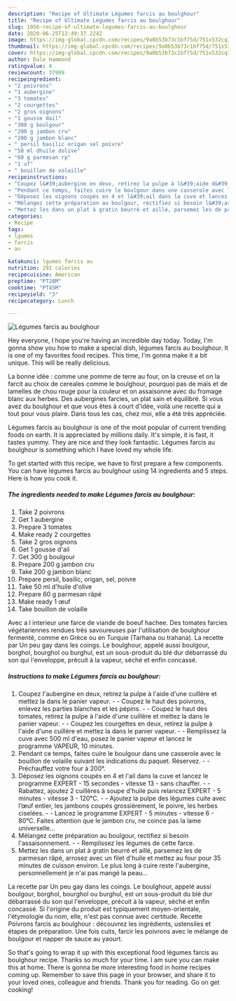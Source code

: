 ```yaml
---
description: "Recipe of Ultimate Légumes farcis au boulghour"
title: "Recipe of Ultimate Légumes farcis au boulghour"
slug: 1056-recipe-of-ultimate-legumes-farcis-au-boulghour
date: 2020-06-25T12:49:37.224Z
image: https://img-global.cpcdn.com/recipes/9a0b53b73c1bf75d/751x532cq70/legumes-farcis-au-boulghour-photo-principale-de-la-recette.jpg
thumbnail: https://img-global.cpcdn.com/recipes/9a0b53b73c1bf75d/751x532cq70/legumes-farcis-au-boulghour-photo-principale-de-la-recette.jpg
cover: https://img-global.cpcdn.com/recipes/9a0b53b73c1bf75d/751x532cq70/legumes-farcis-au-boulghour-photo-principale-de-la-recette.jpg
author: Dale Hammond
ratingvalue: 4
reviewcount: 37999
recipeingredient:
- "2 poivrons"
- "1 aubergine"
- "3 tomates"
- "2 courgettes"
- "2 gros oignons"
- "1 gousse dail"
- "300 g boulgour"
- "200 g jambon cru"
- "200 g jambon blanc"
- " persil basilic origan sel poivre"
- "50 ml dhuile dolive"
- "60 g parmesan rp"
- "1 uf"
- " bouillon de volaille"
recipeinstructions:
- "Coupez l&#39;aubergine en deux, retirez la pulpe à l&#39;aide d&#39;une cuillère et mettez la dans le panier vapeur.  Coupez le haut des poivrons, enlevez les parties blanches et les pépins.  Coupez le haut des tomates, retirez la pulpe à l&#39;aide d&#39;une cuillère et mettez la dans le panier vapeur.  Coupez les courgettes en deux, retirez la pulpe à l&#39;aide d&#39;une cuillère et mettez la dans le panier vapeur.  Remplissez la cuve avec 500 ml d&#39;eau, posez le panier vapeur et lancez le programme VAPEUR, 10 minutes."
- "Pendant ce temps, faites cuire le boulgour dans une casserole avec le bouillon de volaille suivant les indications du paquet. Réservez.  Préchauffez votre four à 200°."
- "Déposez les oignons coupés en 4 et l&#39;ail dans la cuve et lancez le programme EXPERT - 15 secondes - vitesse 13 - sans chauffer.  Rabattez, ajoutez 2 cuillères à soupe d&#39;huile puis relancez EXPERT - 5 minutes - vitesse 3 - 120°C.  Ajoutez la pulpe des légumes cuite avec l’œuf entier, les jambons coupés grossièrement, le poivre, les herbes ciselées.  Lancez le programme EXPERT - 5 minutes - vitesse 6 - 80°C. Faites attention que le jambon cru, ne coince pas la lame universelle..."
- "Mélangez cette préparation au boulgour, rectifiez si besoin l&#39;assaisonnement.  Remplissez les légumes de cette farce."
- "Mettez les dans un plat à gratin beurré et aillé, parsemez les de parmesan râpé, arrosez avec un filet d&#39;huile et mettez au four pour 35 minutes de cuisson environ. Le plus long à cuire reste l&#39;aubergine, personnellement je n&#39;ai pas mangé la peau..."
categories:
- Recipe
tags:
- lgumes
- farcis
- au

katakunci: lgumes farcis au 
nutrition: 291 calories
recipecuisine: American
preptime: "PT28M"
cooktime: "PT45M"
recipeyield: "3"
recipecategory: Lunch

---
```



![Légumes farcis au boulghour](https://img-global.cpcdn.com/recipes/9a0b53b73c1bf75d/751x532cq70/legumes-farcis-au-boulghour-photo-principale-de-la-recette.jpg)

Hey everyone, I hope you're having an incredible day today. Today, I'm gonna show you how to make a special dish, légumes farcis au boulghour. It is one of my favorites food recipes. This time, I'm gonna make it a bit unique. This will be really delicious.

La bonne idée : comme une pomme de terre au four, on la creuse et on la farcit au choix de cereales comme le boulghour, pourquoi pas de maïs et de lamelles de chou rouge pour la couleur et on assaisonne avec du fromage blanc aux herbes. Des aubergines farcies, un plat sain et équilibré. Si vous avez du boulghour et que vous êtes à court d&#39;idée, voilà une recette qui a tout pour vous plaire. Dans tous les cas, chez moi, elle a été très appréciée.

Légumes farcis au boulghour is one of the most popular of current trending foods on earth. It is appreciated by millions daily. It's simple, it is fast, it tastes yummy. They are nice and they look fantastic. Légumes farcis au boulghour is something which I have loved my whole life.


To get started with this recipe, we have to first prepare a few components. You can have légumes farcis au boulghour using 14 ingredients and 5 steps. Here is how you cook it.

<!--inarticleads1-->

##### The ingredients needed to make Légumes farcis au boulghour:

1. Take 2 poivrons
1. Get 1 aubergine
1. Prepare 3 tomates
1. Make ready 2 courgettes
1. Take 2 gros oignons
1. Get 1 gousse d&#39;ail
1. Get 300 g boulgour
1. Prepare 200 g jambon cru
1. Take 200 g jambon blanc
1. Prepare  persil, basilic, origan, sel, poivre
1. Take 50 ml d&#39;huile d&#39;olive
1. Prepare 60 g parmesan râpé
1. Make ready 1 œuf
1. Take  bouillon de volaille


Avec a l interieur une farce de viande de boeuf hachee. Des tomates farcies végétariennes rendues très savoureuses par l&#39;utilisation de boulghour fermenté, comme en Grèce ou en Turquie (Tarhana ou trahana). La recette par Un peu gay dans les coings. Le boulghour, appelé aussi boulgour, borghol, bourghol ou burghul, est un sous-produit du blé dur débarrassé du son qui l&#39;enveloppe, précuit à la vapeur, séché et enfin concassé. 

<!--inarticleads2-->

##### Instructions to make Légumes farcis au boulghour:

1. Coupez l&#39;aubergine en deux, retirez la pulpe à l&#39;aide d&#39;une cuillère et mettez la dans le panier vapeur. -  - Coupez le haut des poivrons, enlevez les parties blanches et les pépins. -  - Coupez le haut des tomates, retirez la pulpe à l&#39;aide d&#39;une cuillère et mettez la dans le panier vapeur. -  - Coupez les courgettes en deux, retirez la pulpe à l&#39;aide d&#39;une cuillère et mettez la dans le panier vapeur. -  - Remplissez la cuve avec 500 ml d&#39;eau, posez le panier vapeur et lancez le programme VAPEUR, 10 minutes.
1. Pendant ce temps, faites cuire le boulgour dans une casserole avec le bouillon de volaille suivant les indications du paquet. Réservez. -  - Préchauffez votre four à 200°.
1. Déposez les oignons coupés en 4 et l&#39;ail dans la cuve et lancez le programme EXPERT - 15 secondes - vitesse 13 - sans chauffer. -  - Rabattez, ajoutez 2 cuillères à soupe d&#39;huile puis relancez EXPERT - 5 minutes - vitesse 3 - 120°C. -  - Ajoutez la pulpe des légumes cuite avec l’œuf entier, les jambons coupés grossièrement, le poivre, les herbes ciselées. -  - Lancez le programme EXPERT - 5 minutes - vitesse 6 - 80°C. Faites attention que le jambon cru, ne coince pas la lame universelle...
1. Mélangez cette préparation au boulgour, rectifiez si besoin l&#39;assaisonnement. -  - Remplissez les légumes de cette farce.
1. Mettez les dans un plat à gratin beurré et aillé, parsemez les de parmesan râpé, arrosez avec un filet d&#39;huile et mettez au four pour 35 minutes de cuisson environ. Le plus long à cuire reste l&#39;aubergine, personnellement je n&#39;ai pas mangé la peau...


La recette par Un peu gay dans les coings. Le boulghour, appelé aussi boulgour, borghol, bourghol ou burghul, est un sous-produit du blé dur débarrassé du son qui l&#39;enveloppe, précuit à la vapeur, séché et enfin concassé. Si l&#39;origine du produit est typiquement moyen-orientale, l&#39;étymologie du nom, elle, n&#39;est pas connue avec certitude. Recette Poivrons farcis au boulghour : découvrez les ingrédients, ustensiles et étapes de préparation. Une fois cuits, farcir les poivrons avec le mélange de boulgour et napper de sauce au yaourt. 

So that's going to wrap it up with this exceptional food légumes farcis au boulghour recipe. Thanks so much for your time. I am sure you can make this at home. There is gonna be more interesting food in home recipes coming up. Remember to save this page in your browser, and share it to your loved ones, colleague and friends. Thank you for reading. Go on get cooking!
